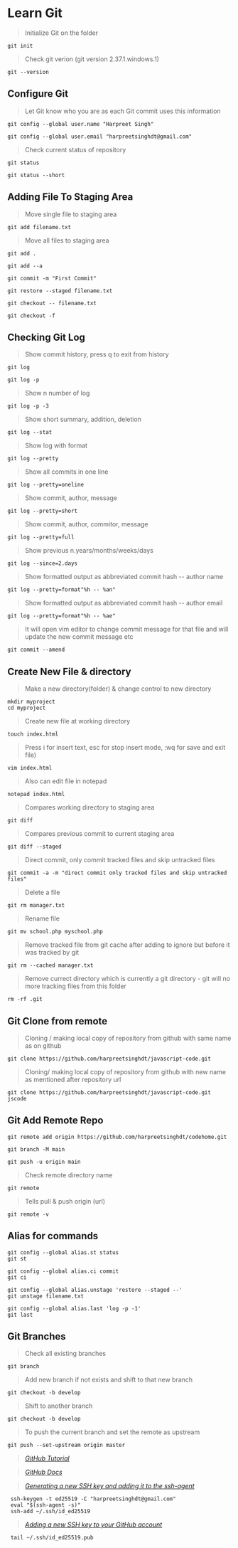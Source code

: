 # Learn Git

> Initialize Git on the folder

```
git init
```

> Check git verion (git version 2.37.1.windows.1)

```
git --version
```

## Configure Git

> Let Git know who you are as each Git commit uses this information

```
git config --global user.name "Harpreet Singh"
```

```
git config --global user.email "harpreetsinghdt@gmail.com"
```

> Check current status of repository

```
git status
```

```
git status --short
```

## Adding File To Staging Area

> Move single file to staging area

```
git add filename.txt
```

> Move all files to staging area

```
git add .
```

```
git add --a
```

```
git commit -m "First Commit"
```

```
git restore --staged filename.txt
```

```
git checkout -- filename.txt
```

```
git checkout -f

```

## Checking Git Log

> Show commit history, press q to exit from history

```
git log
```

```
git log -p
```

> Show n number of log

```
git log -p -3
```

> Show short summary, addition, deletion

```
git log --stat
```

> Show log with format

```
git log --pretty
```

> Show all commits in one line

```
git log --pretty=oneline
```

> Show commit, author, message

```
git log --pretty=short
```

> Show commit, author, commitor, message

```
git log --pretty=full
```

> Show previous n.years/months/weeks/days

```
git log --since=2.days
```

> Show formatted output as abbreviated commit hash -- author name

```
git log --pretty=format"%h -- %an"
```

> Show formatted output as abbreviated commit hash -- author email

```
git log --pretty=format"%h -- %ae"
```

> It will open vim editor to change commit message for that file and will update the new commit message etc

```
git commit --amend
```

## Create New File & directory

> Make a new directory(folder) & change control to new directory

```
mkdir myproject
cd myproject
```

> Create new file at working directory

```
touch index.html
```

> Press i for insert text, esc for stop insert mode, :wq for save and exit file)

```
vim index.html
```

> Also can edit file in notepad

```
notepad index.html
```

> Compares working directory to staging area

```
git diff
```

> Compares previous commit to current staging area

```
git diff --staged
```

> Direct commit, only commit tracked files and skip untracked files

```
git commit -a -m "direct commit only tracked files and skip untracked files"
```

> Delete a file

```
git rm manager.txt
```

> Rename file

```
git mv school.php myschool.php
```

> Remove tracked file from git cache after adding to ignore but before it was tracked by git

```
git rm --cached manager.txt
```

> Remove currect directory which is currently a git directory - git will no more tracking files from this folder

```
rm -rf .git
```

## Git Clone from remote

> Cloning / making local copy of repository from github with same name as on github

```
git clone https://github.com/harpreetsinghdt/javascript-code.git
```

> Cloning/ making local copy of repository from github with new name as mentioned after repository url

```
git clone https://github.com/harpreetsinghdt/javascript-code.git jscode
```

## Git Add Remote Repo

```
git remote add origin https://github.com/harpreetsinghdt/codehome.git
```

```
git branch -M main
```

```
git push -u origin main
```

> Check remote directory name

```
git remote
```

> Tells pull & push origin (url)

```
git remote -v
```

## Alias for commands

```
git config --global alias.st status
git st
```

```
git config --global alias.ci commit
git ci
```

```
git config --global alias.unstage 'restore --staged --'
git unstage filename.txt
```

```
git config --global alias.last 'log -p -1'
git last
```

## Git Branches

> Check all existing branches

```
git branch
```

> Add new branch if not exists and shift to that new branch

```
git checkout -b develop
```

> Shift to another branch

```
git checkout -b develop
```

> To push the current branch and set the remote as upstream

```
git push --set-upstream origin master
```



> *[GitHub Tutorial](https://git-scm.com/docs/gittutorial)*

> *[GitHub Docs](https://docs.github.com/en/get-started/writing-on-github/getting-started-with-writing-and-formatting-on-github/basic-writing-and-formatting-syntax#headings)*

> *[Generating a new SSH key and adding it to the ssh-agent](https://docs.github.com/en/authentication/connecting-to-github-with-ssh/generating-a-new-ssh-key-and-adding-it-to-the-ssh-agent)*


```
 ssh-keygen -t ed25519 -C "harpreetsinghdt@gmail.com"
 eval "$(ssh-agent -s)"
 ssh-add ~/.ssh/id_ed25519
```

> *[Adding a new SSH key to your GitHub account](https://docs.github.com/en/authentication/connecting-to-github-with-ssh/adding-a-new-ssh-key-to-your-github-account)*

```
 tail ~/.ssh/id_ed25519.pub
```